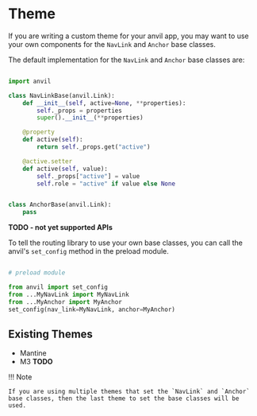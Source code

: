 # Theme

If you are writing a custom theme for your anvil app, you may want to use your own components for the `NavLink` and `Anchor` base classes.

The default implementation for the `NavLink` and `Anchor` base classes are:

```python

import anvil

class NavLinkBase(anvil.Link):
    def __init__(self, active=None, **properties):
        self._props = properties
        super().__init__(**properties)

    @property
    def active(self):
        return self._props.get("active")

    @active.setter
    def active(self, value):
        self._props["active"] = value
        self.role = "active" if value else None


class AnchorBase(anvil.Link):
    pass

```

**TODO - not yet supported APIs**

To tell the routing library to use your own base classes, you can call the anvil's `set_config` method in the preload module.

```python

# preload module

from anvil import set_config
from ...MyNavLink import MyNavLink
from ...MyAnchor import MyAnchor
set_config(nav_link=MyNavLink, anchor=MyAnchor)

```

## Existing Themes

- Mantine
- M3 **TODO**

!!! Note

    If you are using multiple themes that set the `NavLink` and `Anchor` base classes, then the last theme to set the base classes will be used.
